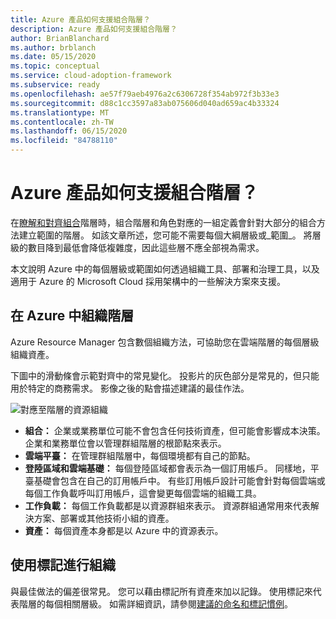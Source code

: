 ```yaml
---
title: Azure 產品如何支援組合階層？
description: Azure 產品如何支援組合階層？
author: BrianBlanchard
ms.author: brblanch
ms.date: 05/15/2020
ms.topic: conceptual
ms.service: cloud-adoption-framework
ms.subservice: ready
ms.openlocfilehash: ae57f79aeb4976a2c6306728f354ab972f3b33e3
ms.sourcegitcommit: d88c1cc3597a83ab075606d040ad659ac4b33324
ms.translationtype: MT
ms.contentlocale: zh-TW
ms.lasthandoff: 06/15/2020
ms.locfileid: "84788110"
---
```

# <a name="how-do-azure-products-support-the-portfolio-hierarchy"></a>Azure 產品如何支援組合階層？

在[瞭解和對齊組合](./hosting-hierarchy.md)階層時，組合階層和角色對應的一組定義會針對大部分的組合方法建立範圍的階層。 如該文章所述，您可能不需要每個大綱層級或_範圍_。 將層級的數目降到最低會降低複雜度，因此這些層不應全部視為需求。

本文說明 Azure 中的每個層級或範圍如何透過組織工具、部署和治理工具，以及適用于 Azure 的 Microsoft Cloud 採用架構中的一些解決方案來支援。

## <a name="organizing-the-hierarchy-in-azure"></a>在 Azure 中組織階層

Azure Resource Manager 包含數個組織方法，可協助您在雲端階層的每個層級組織資產。

下圖中的滑動條會示範對齊中的常見變化。 投影片的灰色部分是常見的，但只能用於特定的商務需求。 影像之後的點會描述建議的最佳作法。

![對應至階層的資源組織](../../_images/ready/hierarchy-with-organizing-tools.png)

- **組合：** 企業或業務單位可能不會包含任何技術資產，但可能會影響成本決策。 企業和業務單位會以管理群組階層的根節點來表示。
- **雲端平臺：** 在管理群組階層中，每個環境都有自己的節點。
- **登陸區域和雲端基礎：** 每個登陸區域都會表示為一個訂用帳戶。 同樣地，平臺基礎會包含在自己的訂用帳戶中。 有些訂用帳戶設計可能會針對每個雲端或每個工作負載呼叫訂用帳戶，這會變更每個雲端的組織工具。
- **工作負載：** 每個工作負載都是以資源群組來表示。 資源群組通常用來代表解決方案、部署或其他技術小組的資產。
- **資產：** 每個資產本身都是以 Azure 中的資源表示。

## <a name="organizing-with-tags"></a>使用標記進行組織

與最佳做法的偏差很常見。 您可以藉由標記所有資產來加以記錄。 使用標記來代表階層的每個相關層級。 如需詳細資訊，請參閱[建議的命名和標記慣例](../../ready/azure-best-practices/naming-and-tagging.md)。
